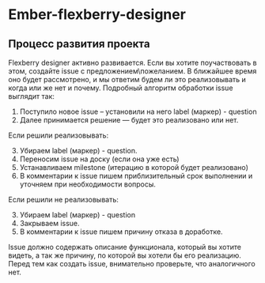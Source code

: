 # Ember-flexberry-designer

## Процесс развития проекта

Flexberry designer активно развивается.  Если вы хотите поучаствовать в этом, создайте issue с предложением\пожеланием. В ближайшее время оно будет рассмотрено, и мы ответим будем ли это реализовывать и когда или же нет и почему. Подробный алгоритм обработки issue выглядит так:
1. Поступило новое issue – установили на него label (маркер) - question
2. Далее принимается решение — будет это реализовано или нет.

Если решили реализовывать:

3. Убираем label (маркер) - question.
4. Переносим issue на доску (если она уже есть)
5. Устанавливаем milestone (итерацию в которой будет реализовано)
6. В комментарии к issue пишем приблизительный срок выполнении и уточняем при необходимости вопросы.

Если решили не реализовывать:

3. Убираем label (маркер) - question
4. Закрываем issue.
5. В комментарии к issue пишем причину отказа в доработке.

Issue должно содержать описание функционала, который вы хотите видеть, а так же причину, по которой вы хотели бы его реализацию.
Перед тем как создать issue, внимательно проверьте, что аналогичного нет.
